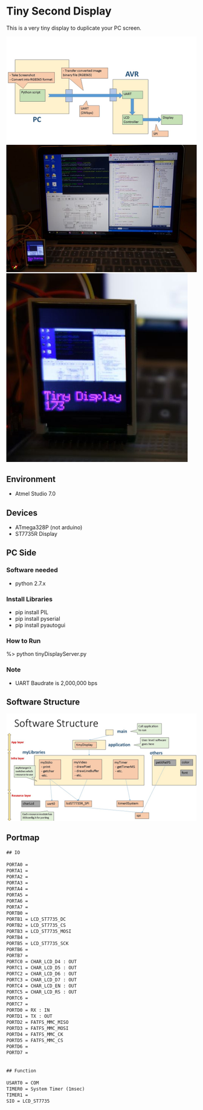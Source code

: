 # Tiny Second Display

This is a very tiny display to duplicate your PC screen.

![Big picture](01_doc/TinyDisplayBigPicture.jpg)
![picture](01_doc/picture_00.jpg)
![picture](01_doc/picture_01.jpg)

## Environment
* Atmel Studio 7.0

## Devices
* ATmega328P (not arduino)
* ST7735R Display

## PC Side
### Software needed
* python 2.7.x

### Install Libraries
* pip install PIL
* pip install pyserial
* pip install pyautogui

### How to Run
%> python tinyDisplayServer.py

### Note
* UART Baudrate is 2,000,000 bps


## Software Structure
![Software Structure](01_doc/TinyDisplaySoftwareStructure.jpg)


## Portmap
```
## IO

PORTA0 = 
PORTA1 = 
PORTA2 = 
PORTA3 = 
PORTA4 = 
PORTA5 = 
PORTA6 = 
PORTA7 = 
PORTB0 = 
PORTB1 = LCD_ST7735_DC
PORTB2 = LCD_ST7735_CS
PORTB3 = LCD_ST7735_MOSI
PORTB4 = 
PORTB5 = LCD_ST7735_SCK
PORTB6 = 
PORTB7 = 
PORTC0 = CHAR_LCD_D4 : OUT
PORTC1 = CHAR_LCD_D5 : OUT
PORTC2 = CHAR_LCD_D6 : OUT
PORTC3 = CHAR_LCD_D7 : OUT
PORTC4 = CHAR_LCD_EN : OUT
PORTC5 = CHAR_LCD_RS : OUT
PORTC6 = 
PORTC7 = 
PORTD0 = RX : IN
PORTD1 = TX : OUT
PORTD2 = FATFS_MMC_MISO
PORTD3 = FATFS_MMC_MOSI
PORTD4 = FATFS_MMC_CK
PORTD5 = FATFS_MMC_CS
PORTD6 = 
PORTD7 = 


## Function

USART0 = COM
TIMER0 = System Timer (1msec)
TIMER1 = 
SIO = LCD_ST7735
```